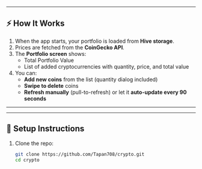 
---

## ⚡ How It Works
1. When the app starts, your portfolio is loaded from **Hive storage**.  
2. Prices are fetched from the **CoinGecko API**.  
3. The **Portfolio screen** shows:
   - Total Portfolio Value  
   - List of added cryptocurrencies with quantity, price, and total value  
4. You can:
   - **Add new coins** from the list (quantity dialog included)  
   - **Swipe to delete** coins  
   - **Refresh manually** (pull-to-refresh) or let it **auto-update every 90 seconds**  

---
 

---

## 🔧 Setup Instructions
1. Clone the repo:
   ```bash
   git clone https://github.com/Tapan708/crypto.git
   cd crypto
